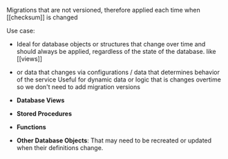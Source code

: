 Migrations that are not versioned, therefore applied each time when [[checksum]] is changed

Use case:
- Ideal for database objects or structures that change over time and should always be applied, regardless of the state of the database. like [[views]]
- or data that changes via configurations / data that determines behavior of the service
Useful for dynamic data or logic that is changes overtime so we don't need to add migration versions

- **Database Views**
- **Stored Procedures**
- **Functions**
- **Other Database Objects**: That may need to be recreated or updated when their definitions change.